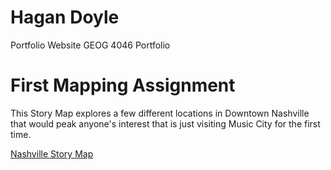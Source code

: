 # Hagan Doyle
Portfolio Website
GEOG 4046 Portfolio
    <link rel="stylesheet" href="intro.css" />
  </head>
  <body>
    <h1>First Mapping Assignment</h1>
    <p id="my-id">This Story Map explores a few different locations in Downtown Nashville that would peak anyone's interest that is just visiting Music City for the first time.</p>
    <p><a href="https://www.arcgis.com/apps/MapTour/index.html?appid=f58e1904bcbc486998b5debff9f55ecd">Nashville Story Map</a></p>
  </body>
</html>
